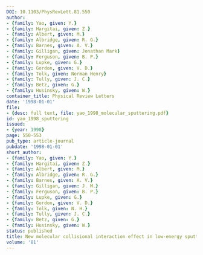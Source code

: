 ```yaml
---
DOI: 10.1103/PhysRevLett.81.550
author:
- {family: Yao, given: Y.}
- {family: Hargitai, given: Z.}
- {family: Albert, given: M.}
- {family: Albridge, given: R. G.}
- {family: Barnes, given: A. V.}
- {family: Gilligan, given: Jonathan Mark}
- {family: Ferguson, given: B. P.}
- {family: Lupke, given: G.}
- {family: Gordon, given: V. D.}
- {family: Tolk, given: Norman Henry}
- {family: Tully, given: J. C.}
- {family: Betz, given: G.}
- {family: Husinsky, given: W.}
container_title: Physical Review Letters
date: '1998-01-01'
file:
- {desc: full text, file: yao_1998_molecular_sputtering.pdf}
id: yao_1998_sputtering
issued:
- {year: 1998}
page: 550-553
pub_type: article-journal
pubdate: '1998-01-01'
short_author:
- {family: Yao, given: Y.}
- {family: Hargitai, given: Z.}
- {family: Albert, given: M.}
- {family: Albridge, given: R. G.}
- {family: Barnes, given: A. V.}
- {family: Gilligan, given: J. M.}
- {family: Ferguson, given: B. P.}
- {family: Lupke, given: G.}
- {family: Gordon, given: V. D.}
- {family: Tolk, given: N. H.}
- {family: Tully, given: J. C.}
- {family: Betz, given: G.}
- {family: Husinsky, given: W.}
status: published
title: New molecular collisional interaction effect in low-energy sputtering
volume: '81'
---
```

